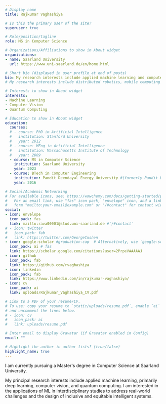 ```yaml
---
# Display name
title: Rajkumar Vaghashiya

# Is this the primary user of the site?
superuser: true

# Role/position/tagline
role: MS in Computer Science

# Organizations/Affiliations to show in About widget
organizations:
- name: Saarland University
  url: https://www.uni-saarland.de/en/home.html

# Short bio (displayed in user profile at end of posts)
bio: My research interests include applied machine learning and computer vision.
# My research interests include distributed robotics, mobile computing and programmable matter.

# Interests to show in About widget
interests:
- Machine Learning
- Computer Vision
- Quantum Computing

# Education to show in About widget
education:
  courses:
  # - course: PhD in Artificial Intelligence
  #   institution: Stanford University
  #   year: 2012
  # - course: MEng in Artificial Intelligence
  #   institution: Massachusetts Institute of Technology
  #   year: 2009
  - course: MS in Computer Science
    institution: Saarland University
    year: 2023
  - course: BTech in Computer Engineering
    institution: Pandit Deendayal Energy University #(formerly Pandit Deendayal Petroleum University)
    year: 2016

# Social/Academic Networking
# For available icons, see: https://wowchemy.com/docs/getting-started/page-builder/#icons
#   For an email link, use "fas" icon pack, "envelope" icon, and a link in the
#   form "mailto:your-email@example.com" or "/#contact" for contact widget.
social:
- icon: envelope
  icon_pack: fas
  link: mailto:rava00001@stud.uni-saarland.de #'/#contact'
# - icon: twitter
#   icon_pack: fab
#   link: https://twitter.com/GeorgeCushen
- icon: google-scholar #graduation-cap  # Alternatively, use `google-scholar` icon from `ai` icon pack
  icon_pack: ai # fas
  link: https://scholar.google.com/citations?user=2PrpeVAAAAAJ
- icon: github
  icon_pack: fab
  link: https://github.com/rvaghashiya
- icon: linkedin
  icon_pack: fab
  link: https://www.linkedin.com/in/rajkumar-vaghashiya/
- icon: cv
  icon_pack: ai
  link: uploads/Rajkumar_Vaghashiya_CV.pdf

# Link to a PDF of your resume/CV.
# To use: copy your resume to `static/uploads/resume.pdf`, enable `ai` icons in `params.toml`, 
# and uncomment the lines below.
# - icon: cv
#   icon_pack: ai
#   link: uploads/resume.pdf

# Enter email to display Gravatar (if Gravatar enabled in Config)
email: ""

# Highlight the author in author lists? (true/false)
highlight_name: true
---
```


I am currently pursuing a Master's degree in Computer Science at Saarland University.

My principal research interests include applied machine learning, primarily deep learning, computer vision, and quantum computing. I am interested in the applications of ML in interdisciplinary studies to address real-world challenges and the design of inclusive and equitable intelligent systems.

<!-- Nelson Bighetti is a professor of artificial intelligence at the Stanford AI Lab. His research interests include distributed robotics, mobile computing and programmable matter. He leads the Robotic Neurobiology group, which develops self-reconfiguring robots, systems of self-organizing robots, and mobile sensor networks.

Lorem ipsum dolor sit amet, consectetur adipiscing elit. Sed neque elit, tristique placerat feugiat ac, facilisis vitae arcu. Proin eget egestas augue. Praesent ut sem nec arcu pellentesque aliquet. Duis dapibus diam vel metus tempus vulputate.

{{< icon name="download" pack="fas" >}} Download my {{< staticref "uploads/demo_resume.pdf" "newtab" >}}resumé{{< /staticref >}}. -->
